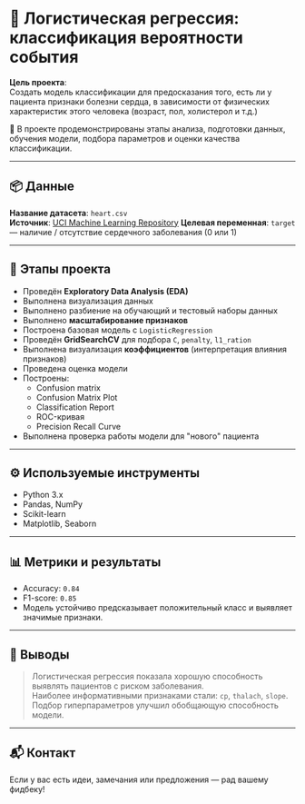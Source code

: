# 🧠 Логистическая регрессия: классификация вероятности события

**Цель проекта**:  
Создать модель классификации для предосказания того, есть ли у пациента признаки болезни сердца, в зависимости от физических характеристик этого человека (возраст, пол, холистерол и т.д.)

📌 В проекте продемонстрированы этапы анализа, подготовки данных, обучения модели, подбора параметров и оценки качества классификации.

---

## 📦 Данные

**Название датасета**: `heart.csv`  
**Источник**: [UCI Machine Learning Repository](https://archive.ics.uci.edu/ml/datasets/heart+Disease) 
**Целевая переменная**: `target` — наличие / отсутствие сердечного заболевания (0 или 1)

---

## 🧠 Этапы проекта

- Проведён **Exploratory Data Analysis (EDA)**  
- Выполнена визуализация данных
- Выполнено разбиение на обучающий и тестовый наборы данных
- Выполнено **масштабирование признаков**  
- Построена базовая модель с `LogisticRegression`  
- Проведён **GridSearchCV** для подбора `C`, `penalty`, `l1_ration`  
- Выполнена визуализация **коэффициентов** (интерпретация влияния признаков)
- Проведена оценка модели
- Построены:
  - Confusion matrix
  - Confusion Matrix Plot
  - Classification Report
  - ROC-кривая
  - Precision Recall Curve
- Выполнена проверка работы модели для "нового" пациента

---

## ⚙️ Используемые инструменты

- Python 3.x  
- Pandas, NumPy  
- Scikit-learn  
- Matplotlib, Seaborn

---

## 📊 Метрики и результаты

- Accuracy: `0.84`  
- F1-score: `0.85`   
- Модель устойчиво предсказывает положительный класс и выявляет значимые признаки.

---

## 📝 Выводы

> Логистическая регрессия показала хорошую способность выявлять пациентов с риском заболевания.  
> Наиболее информативными признаками стали: `cp`, `thalach`, `slope`.  
> Подбор гиперпараметров улучшил обобщающую способность модели.

---

## 📬 Контакт

Если у вас есть идеи, замечания или предложения — рад вашему фидбеку!
